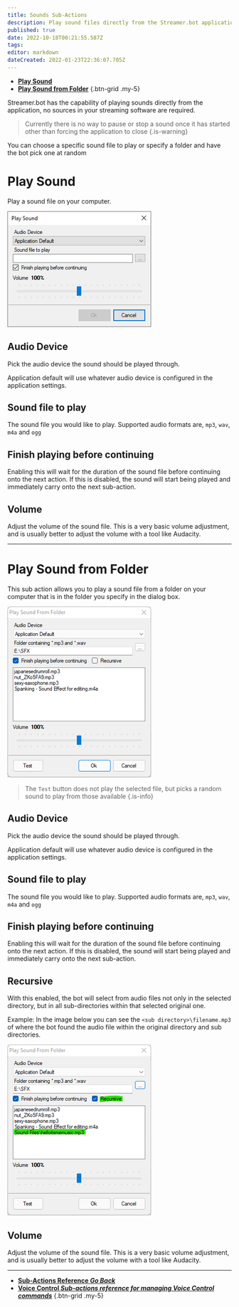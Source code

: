 ```yaml
---
title: Sounds Sub-Actions
description: Play sound files directly from the Streamer.bot application
published: true
date: 2022-10-18T00:21:55.587Z
tags: 
editor: markdown
dateCreated: 2022-01-23T22:36:07.705Z
---
```


* [<i class="mdi mdi-volume-high primary--text"></i>**Play Sound**](#play-sound)
* [<i class="mdi mdi-volume-high primary--text"></i>**Play Sound from Folder**](#play-sound-from-folder)
{.btn-grid .my-5}

Streamer.bot has the capability of playing sounds directly from the application, no sources in your streaming software are required.

> Currently there is no way to pause or stop a sound once it has started other than forcing the application to close
{.is-warning}

You can choose a specific sound file to play or specify a folder and have the bot pick one at random

# Play Sound

Play a sound file on your computer.

![sub-action-sounds-play-sound-001.png](/sub-action-sounds-play-sound-001.png)

## Audio Device
Pick the audio device the sound should be played through.

Application default will use whatever audio device is configured in the application settings.

## Sound file to play
The sound file you would like to play.  Supported audio formats are, `mp3`, `wav`, `m4a` and `ogg`

## Finish playing before continuing
Enabling this will wait for the duration of the sound file before continuing onto the next action.  If this is disabled, the sound will start being played and immediately carry onto the next sub-action.

## Volume
Adjust the volume of the sound file.  This is a very basic volume adjustment, and is usually better to adjust the volume with a tool like Audacity.

---

# Play Sound from Folder

This sub action allows you to play a sound file from a folder on your computer that is in the folder you specify in the dialog box. 

![sound_from_folder.png](/sound_from_folder.png)

> The `Test` button does not play the selected file, but picks a random sound to play from those available
{.is-info}


## Audio Device
Pick the audio device the sound should be played through.

Application default will use whatever audio device is configured in the application settings.

## Sound file to play
The sound file you would like to play.  Supported audio formats are, `mp3`, `wav`, `m4a` and `ogg`

## Finish playing before continuing
Enabling this will wait for the duration of the sound file before continuing onto the next action.  If this is disabled, the sound will start being played and immediately carry onto the next sub-action.

## Recursive
With this enabled, the bot will select from audio files not only in the selected directory, but in all sub-directories within that selected original one.  

Example: In the image below you can see the `<sub directory>\filename.mp3` of where the bot found the audio file within the original directory and sub directories.

![recursive.png](/recursive.png)

## Volume
Adjust the volume of the sound file.  This is a very basic volume adjustment, and is usually better to adjust the volume with a tool like Audacity.

---

- [<i class="mdi mdi-chevron-left"></i>**Sub-Actions Reference *Go Back***](/en/Sub-Actions)  
- [<i class="mdi mdi-account-voice primary--text"></i> **Voice Control *Sub-actions reference for managing Voice Control commands***](/en/Sub-Actions/Voice-Control)
{.btn-grid .my-5}
